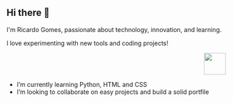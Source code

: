 ## Hi there 👋 
<p>I'm Ricardo Gomes, passionate about technology, innovation, and learning.</p>
<p>I love experimenting with new tools and coding projects!</p>
<p align="right">
  <img src="https://i.pinimg.com/originals/e9/38/d1/e938d18fc07a3ffd16b4864ef2f1308f.gif" width="50">
  <ul>
  <li>I’m currently learning Python, HTML and CSS</li>
  <li>I’m looking to collaborate on easy projects and build a solid portfile</li>
</ul> 
</p>



